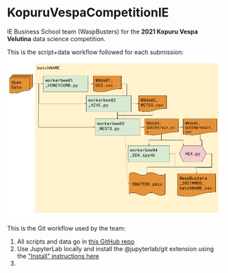 # KopuruVespaCompetitionIE
IE Business School team (WaspBusters) for the **2021 Kopuru Vespa Velutina** data science competition.

This is the script+data workflow followed for each submission:
![WaspBusters workflow](https://github.com/IEwaspbusters/KopuruVespaCompetitionIE/raw/main/Competition_subs/Beeswax.png "THE BEESWAX is the glue that keeps it all together")

This is the Git workflow used by the team:
1. All scripts and data go in [this GitHub repo](https://github.com/IEwaspbusters/KopuruVespaCompetitionIE)
2. Use JupyterLab locally and install the @jupyterlab/git extension using the ["Install" instructions here](https://github.com/jupyterlab/jupyterlab-git)
3.  